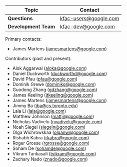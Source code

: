 Topic                | Contact
-------------------- | ---------------------
**Questions**        | kfac-users@google.com
**Development Team** | kfac-dev@google.com

Primary contacts:

*   James Martens (jamesmartens@google.com)

Contributors (past and present):

*   Alok Aggarwal (aloka@google.com)
*   Daniel Duckworth (duckworthd@google.com)
*   David Pfau (pfau@google.com)
*   Dominik Grewe (dominikg@google.com)
*   Guodong Zhang (gdzhang@google.com)
*   James Keeling (jtkeeling@google.com)
*   James Martens (jamesmartens@google.com)
*   Jimmy Ba (jba@cs.toronto.edu)
*   Lala Li (lala@google.com)
*   Matthew Johnson (mattjj@google.com)
*   Nicholas Vadivelu (nvadivelu@google.com)
*   Noah Siegel (siegeln@google.com)
*   Olga Wichrowskaa (olganw@google.com)
*   Rishabh Kabra (rkabra@google.com)
*   Roger Grosse (rgrosse@google.com)
*   Soham De (sohamde@google.com)
*   Vikram Tankasali (tvikram@google.com)
*   Zachary Nado (znado@google.com)
